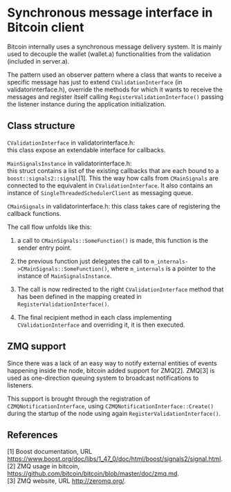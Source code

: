 # Synchronous message interface in Bitcoin client

Bitcoin internally uses a synchronous message delivery system. It is mainly
used to decouple the wallet (wallet.a) functionalities from the validation (included in
 server.a).

The pattern used an observer pattern where a class that wants to receive a specific
message has just to extend `CValidationInterface` (in validatorinterface.h),
 override the methods for which it wants to receive the messages and register
 itself calling `RegisterValidationInterface()` passing the listener instance
 during the application initialization.

## Class structure

`CValidationInterface` in validatorinterface.h:  
this class expose an extendable interface for callbacks.

`MainSignalsInstance` in validatorinterface.h:  
this struct contains a list of the existing callbacks that are each bound to a
`boost::signals2::signal`[1]. This the way how calls from `CMainSignals` are connected
to the equivalent in `CValidationInterface`.
It also contains an instance of `SingleThreadedSchedulerClient` as messaging queue.

`CMainSignals` in validatorinterface.h:
this class takes care of registering the callback functions.

The call flow unfolds like this:

1. a call to `CMainSignals::SomeFunction()` is made, this function is the sender
entry point.

2. the previous function just delegates the call to `m_internals->CMainSignals::SomeFunction()`,
where `m_internals` is a pointer to the instance of `MainSignalsInstance`.

3. The call is now redirected to the right `CValidationInterface` method that has
been defined in the mapping created in `RegisterValidationInterface()`.

4. The final recipient method in each class implementing `CValidationInterface` and
overriding it, it is then executed.

## ZMQ support
Since there was a lack of an easy way to notify external entities of events happening
inside the node, bitcoin added support for ZMQ[2]. ZMQ[3] is used as one-direction
queuing system to broadcast notifications to listeners.

This support is brought through the registration of `CZMQNotificationInterface`,
using `CZMQNotificationInterface::Create()` during the startup of the node using
again `RegisterValidationInterface()`.


## References
[1] Boost documentation, URL https://www.boost.org/doc/libs/1_47_0/doc/html/boost/signals2/signal.html.  
[2] ZMQ usage in bitcoin, https://github.com/bitcoin/bitcoin/blob/master/doc/zmq.md.  
[3] ZMQ website, URL http://zeromq.org/.  
